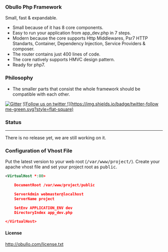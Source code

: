 
### Obullo Php Framework

Small, fast & expandable.

* Small because of it has 8 core components.
* Easy to run your application from app_dev.php in 7 steps.
* Modern because the core supports Http Middlewares, Psr7 HTTP Standarts, Container, Dependency Injection, Service Providers & composer.
* The router contains just 400 lines of code.
* The core natively supports HMVC design pattern.
* Ready for php7.

### Philosophy

* The smaller parts that consist the whole framework should be compatible with each other.

[![Gitter](https://badges.gitter.im/Join%20Chat.svg)](https://gitter.im/obullo/framework?utm_source=badge&utm_medium=badge&utm_campaign=pr-badge&utm_content=badge) [![Follow us on twitter !](https://img.shields.io/badge/twitter-follow me-green.svg?style=flat-square)](http://twitter.com/obullo)

### Status

----

There is no release yet, we are still working on it.

### Configuration of Vhost File

Put the latest version to your web root (<kbd>/var/www/project/</kbd>). Create your apache vhost file and set your project root as <kbd>public</kbd>.

```xml
<VirtualHost *:80>

	DocumentRoot /var/www/project/public

	ServerAdmin webmaster@localhost
	ServerName project

	SetEnv APPLICATION_ENV dev
	DirectoryIndex app_dev.php

</VirtualHost>
```

#### License

<a href="http://obullo.com/license.txt" targe="_blank">http://obullo.com/license.txt</a>

